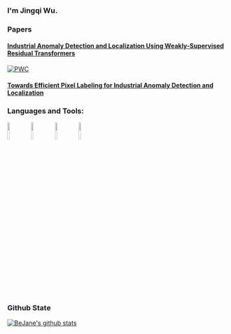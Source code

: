 ### I'm Jingqi Wu. 


### Papers
#### [Industrial Anomaly Detection and Localization Using Weakly-Supervised Residual Transformers](https://arxiv.org/abs/2306.03492)
[![PWC](https://img.shields.io/endpoint.svg?url=https://paperswithcode.com/badge/efficient-anomaly-detection-with-budget/anomaly-detection-on-mvtec-ad)](https://paperswithcode.com/sota/anomaly-detection-on-mvtec-ad?p=efficient-anomaly-detection-with-budget)

#### [Towards Efficient Pixel Labeling for Industrial Anomaly Detection and Localization](https://arxiv.org/abs/2407.03130)
### Languages and Tools:

<p>  
  <!-- Your languages and tools. Be careful with the alignment. 
  You can use this sites to get logos: https://www.vectorlogo.zone or https://simpleicons.org/
  -->
  <code><img width="10%" src="https://www.vectorlogo.zone/logos/python/python-horizontal.svg"></code>
  <code><img width="10%" src="https://www.vectorlogo.zone/logos/git-scm/git-scm-ar21.svg"></code>
  <code><img width="10%" src="https://www.vectorlogo.zone/logos/github/github-ar21.svg"></code>
  <code><img width="10%" src="https://www.vectorlogo.zone/logos/gnu_bash/gnu_bash-ar21.svg"></code>
</p>



### Github State

[![BeJane's github stats](https://github-readme-stats.vercel.app/api?username=BeJane&show_icons=true&title_color=fff&icon_color=79ff97&text_color=9f9f9f&bg_color=151515)](https://github.com/anuraghazra/github-readme-stats)

